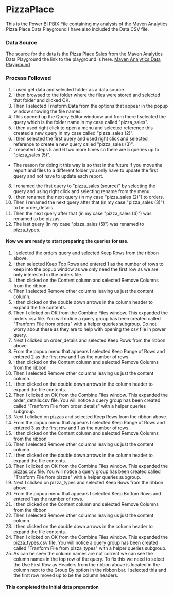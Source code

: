 # PizzaPlace
This is the Power BI PBIX File containing my analysis of the Maven Analytics Pizza Place Data Playground I have also included the Data CSV file.

### Data Source ###
The source for the data is the Pizza Place Sales from the Maven Analytics Data Playground the link to the playground is here.
[Maven Analytics Data Playground](https://www.mavenanalytics.io/data-playground)

### Process Followed ###
1. I used get data and selected folder as a data source. 
2. I then browsed to the folder where the files were stored and selected that folder and clicked OK.
3. Then I selected Trnsform Data from the options that appear in the popup window showing the file names.
4. This opened up the Query Editor windoow and from there I selected the query which is the folder name in my case called "pizza_sales".
5. I then used right click to open a menu and selected reference this created a new query in my case called "pizza_sales (2)".
6. I then selected the first query and used right click and selected reference to create a new query called "pizza_sales (3)".
7. I repeated steps 5 and 6 two more times so there are 5 queries up to "pizza_sales (5)".
  * The reason for doing it this way is so that in the future if you move the report and files to a different folder you only have to update the first query and not have to update each report.
8. I renamed the first query to "pizza_sales (source)" by selecting the query and using right click and selecting rename from the menu.
9. I then renamed the next query (in my case "pizza_sales (2)") to orders.
10. Then I renamed the next query after that (in my case "pizza_sales (3)") to be order_details.
11. Then the next query after that (in my case "pizza_sales (4)") was renamed to be pizzas.
12. The last query (in my case "pizza_sales (5)") was renamed to pizza_types.

#### Now we are ready to start preparing the queries for use.

1. I selected the orders query and selected Keep Rows from the ribbon above.
2. I then selected Keep Top Rows and entered 1 as the number of rows to keep into the popup window as we only need the first row as we are only interested in the orders file.
3. I then clicked on the Content column and selected Remove Columns from the ribbon.
4. Then I selected Remove other columns leaving us just the content column.
5. I then clicked on the double down arrows in the column header to expand the file contents.
6. Then I clicked on OK from the Combine Files window. This expanded the orders.csv file. You will notice a query group has been created called "Tranform File from orders" with a helper queries subgroup. Do not worry about these as they are to help with opening the csv file in power query.
7. Next I clicked on order_details and selected Keep Rows from the ribbon above.
8. From the popup menu that appears I selected Keep Range of Rows and entered 2 as the first row and 1 as the number of rows.
9. I then clicked on the Content column and selected Remove Columns from the ribbon
10. Then I selected Remove other columns leaving us just the content column.
11. I then clicked on the double down arrows in the column header to expand the file contents.
12. Then I clicked on OK from the Combine Files window. This expanded the order_details.csv file. You will notice a query group has been created called "Tranform File from order_details" with a helper queries subgroup. 
13. Next I clicked on pizzas and selected Keep Rows from the ribbon above.
14. From the popup menu that appears I selected Keep Range of Rows and entered 3 as the first row and 1 as the number of rows.
15. I then clicked on the Content column and selected Remove Columns from the ribbon
16. Then I selected Remove other columns leaving us just the content column.
17. I then clicked on the double down arrows in the column header to expand the file contents.
18. Then I clicked on OK from the Combine Files window. This expanded the pizzas.csv file. You will notice a query group has been created called "Tranform File from pizzas" with a helper queries subgroup. 
19. Next I clicked on pizza_types and selected Keep Rows from the ribbon above.
20. From the popup menu that appears I selected Keep Bottom Rows and entered 1 as the  number of rows.
21. I then clicked on the Content column and selected Remove Columns from the ribbon
22. Then I selected Remove other columns leaving us just the content column.
23. I then clicked on the double down arrows in the column header to expand the file contents.
24. Then I clicked on OK from the Combine Files window. This expanded the pizza_types.csv file. You will notice a query group has been created called "Tranform File from pizza_types" with a helper queries subgroup. 
25. As can be seen the column names are not correct we can see the column names in the top row of the query. To fix this we need to select the Use First Row as Headers from the ribbon above is located in the column next to the Group By option in the ribbon bar. I selected this and the first row moved up to be the column headers.
#### This completed the Initial data preparation

